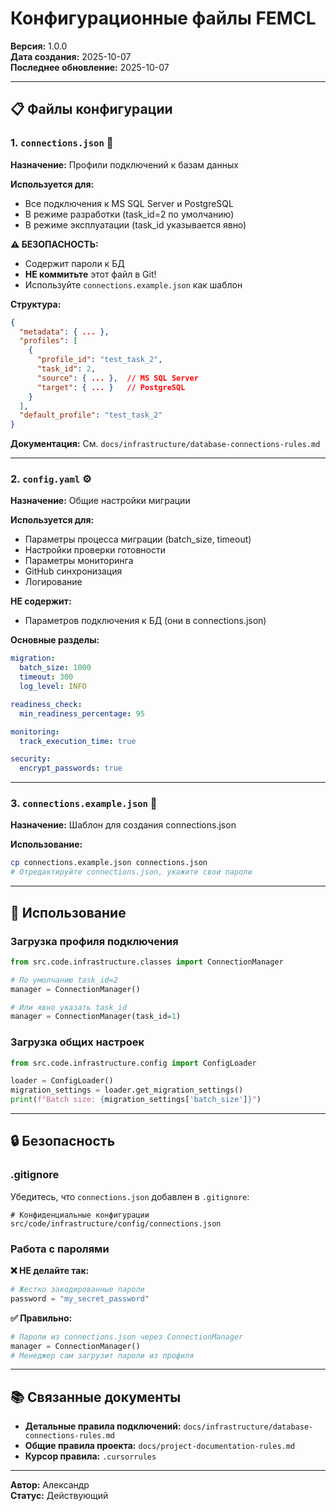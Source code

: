 # Конфигурационные файлы FEMCL

**Версия:** 1.0.0  
**Дата создания:** 2025-10-07  
**Последнее обновление:** 2025-10-07  

---

## 📋 Файлы конфигурации

### 1. `connections.json` 🔐

**Назначение:** Профили подключений к базам данных

**Используется для:**
- Все подключения к MS SQL Server и PostgreSQL
- В режиме разработки (task_id=2 по умолчанию)
- В режиме эксплуатации (task_id указывается явно)

**⚠️ БЕЗОПАСНОСТЬ:**
- Содержит пароли к БД
- **НЕ коммитьте** этот файл в Git!
- Используйте `connections.example.json` как шаблон

**Структура:**
```json
{
  "metadata": { ... },
  "profiles": [
    {
      "profile_id": "test_task_2",
      "task_id": 2,
      "source": { ... },  // MS SQL Server
      "target": { ... }   // PostgreSQL
    }
  ],
  "default_profile": "test_task_2"
}
```

**Документация:** См. `docs/infrastructure/database-connections-rules.md`

---

### 2. `config.yaml` ⚙️

**Назначение:** Общие настройки миграции

**Используется для:**
- Параметры процесса миграции (batch_size, timeout)
- Настройки проверки готовности
- Параметры мониторинга
- GitHub синхронизация
- Логирование

**НЕ содержит:**
- Параметров подключения к БД (они в connections.json)

**Основные разделы:**
```yaml
migration:
  batch_size: 1000
  timeout: 300
  log_level: INFO

readiness_check:
  min_readiness_percentage: 95

monitoring:
  track_execution_time: true

security:
  encrypt_passwords: true
```

---

### 3. `connections.example.json` 📝

**Назначение:** Шаблон для создания connections.json

**Использование:**
```bash
cp connections.example.json connections.json
# Отредактируйте connections.json, укажите свои пароли
```

---

## 🔧 Использование

### Загрузка профиля подключения

```python
from src.code.infrastructure.classes import ConnectionManager

# По умолчанию task_id=2
manager = ConnectionManager()

# Или явно указать task_id
manager = ConnectionManager(task_id=1)
```

### Загрузка общих настроек

```python
from src.code.infrastructure.config import ConfigLoader

loader = ConfigLoader()
migration_settings = loader.get_migration_settings()
print(f"Batch size: {migration_settings['batch_size']}")
```

---

## 🔒 Безопасность

### .gitignore

Убедитесь, что `connections.json` добавлен в `.gitignore`:

```gitignore
# Конфиденциальные конфигурации
src/code/infrastructure/config/connections.json
```

### Работа с паролями

**❌ НЕ делайте так:**
```python
# Жестко закодированные пароли
password = "my_secret_password"
```

**✅ Правильно:**
```python
# Пароли из connections.json через ConnectionManager
manager = ConnectionManager()
# Менеджер сам загрузит пароли из профиля
```

---

## 📚 Связанные документы

- **Детальные правила подключений:** `docs/infrastructure/database-connections-rules.md`
- **Общие правила проекта:** `docs/project-documentation-rules.md`
- **Курсор правила:** `.cursorrules`

---

**Автор:** Александр  
**Статус:** Действующий
